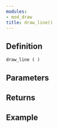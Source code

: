 ```yaml
---
modules:
- mod_draw
title: draw_line()
---
```


## Definition

    draw_line ( )

## Parameters

## Returns

## Example

```
```
